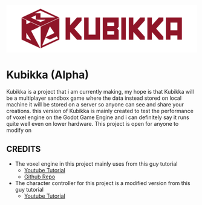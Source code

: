 ![title](./KubikkaTitle-256.png)

# Kubikka (Alpha)

Kubikka is a project that i am currently making, my hope is that Kubikka will be a multiplayer sandbox game where the data instead stored on local machine it will be stored on a server so anyone can see and share your creations. this version of Kubikka is mainly created to test the performance of voxel engine on the Godot Game Engine and i can definitely say it runs quite well even on lower hardware. This project is open for anyone to modify on

## CREDITS

* The voxel engine in this project mainly uses from this guy tutorial
  * [Youtube Tutorial](https://youtu.be/Q2iWDNq5PaU?feature=shared)
  * [Github Repo](https://github.com/xen-42/Minecraft-Clone)
* The character controller for this project is a modified version from this guy tutorial
  * [Youtube Tutorial](https://youtu.be/Nn2mi5sI8bM?feature=shared)